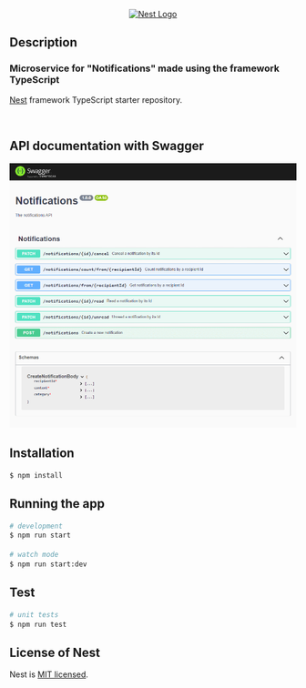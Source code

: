 <p align="center">
  <a href="http://nestjs.com/" target="blank"><img src="https://nestjs.com/img/logo-small.svg" width="200" alt="Nest Logo" /></a>
</p>


## Description

### Microservice for "Notifications" made using the framework TypeScript

[Nest](https://github.com/nestjs/nest) framework TypeScript starter repository.

<br>

## API documentation with Swagger
![Demo: 'Swagger'](for-demonstration-only/swagger.png)

## Installation

```bash
$ npm install
```

## Running the app

```bash
# development
$ npm run start

# watch mode
$ npm run start:dev
```

## Test

```bash
# unit tests
$ npm run test
```


## License of Nest

Nest is [MIT licensed](LICENSE).
